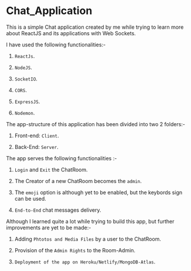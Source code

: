 # Chat_Application

This is a simple Chat application created by me while trying to learn more about ReactJS and its applications with Web Sockets.

I have used the following functionalities:-

1. `ReactJs`.

2. `NodeJS`.

3. `SocketIO`.

4. `CORS`.

5. `ExpressJS`.

6. `Nodemon`.


The app-structure of this application has been divided into two 2 folders:-

1. Front-end: `Client`.

2. Back-End: `Server`.

The app serves the following functionalities :-

1. `Login` and `Exit` the ChatRoom.

2. The Creator of a new ChatRoom becomes the `admin`.

3. The `emoji` option is although yet to be enabled, but the keybords sign can be used.

4. `End-to-End` chat messages delivery.

Although I learned quite a lot while trying to build this app, but further improvements are yet to be made:-

1. Adding `Phtotos and Media Files` by a user to the ChatRoom.

2. Provision of the `Admin Rights` to the Room-Admin.

3. `Deployment of the app on Heroku/Netlify/MongoDB-Atlas`.

